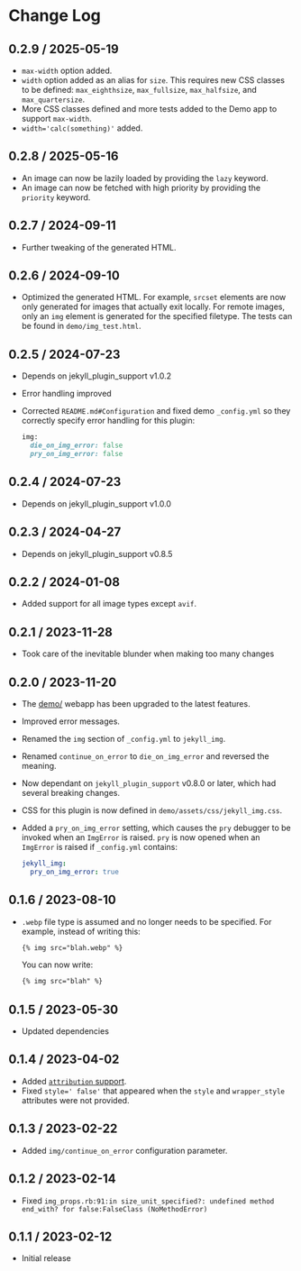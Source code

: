 # Change Log

## 0.2.9 / 2025-05-19

* `max-width` option added.
* `width` option added as an alias for `size`.
  This requires new CSS classes to be defined:
  `max_eighthsize`, `max_fullsize`, `max_halfsize`, and `max_quartersize`.
* More CSS classes defined and more tests added to the Demo app to support `max-width`.
* `width='calc(something)'` added.


## 0.2.8 / 2025-05-16

* An image can now be lazily loaded by providing the `lazy` keyword.
* An image can now be fetched with high priority by providing the `priority` keyword.


## 0.2.7 / 2024-09-11

* Further tweaking of the generated HTML.


## 0.2.6 / 2024-09-10

* Optimized the generated HTML.
  For example, `srcset` elements are now only generated for images that actually exit locally.
  For remote images, only an `img` element is generated for the specified filetype.
  The tests can be found in `demo/img_test.html`.


## 0.2.5 / 2024-07-23

* Depends on jekyll_plugin_support v1.0.2
* Error handling improved
* Corrected `README.md#Configuration` and fixed demo `_config.yml`
  so they correctly specify error handling for this plugin:

  ```ruby
  img:
    die_on_img_error: false
    pry_on_img_error: false
  ```


## 0.2.4 / 2024-07-23

* Depends on jekyll_plugin_support v1.0.0


## 0.2.3 / 2024-04-27

* Depends on jekyll_plugin_support v0.8.5


## 0.2.2 / 2024-01-08

* Added support for all image types except `avif`.


## 0.2.1 / 2023-11-28

* Took care of the inevitable blunder when making too many changes


## 0.2.0 / 2023-11-20

* The [demo/](demo/) webapp has been upgraded to the latest features.
* Improved error messages.
* Renamed the `img` section of `_config.yml` to `jekyll_img`.
* Renamed `continue_on_error` to `die_on_img_error` and reversed the meaning.
* Now dependant on `jekyll_plugin_support` v0.8.0 or later, which had several breaking changes.
* CSS for this plugin is now defined in `demo/assets/css/jekyll_img.css`.
* Added a `pry_on_img_error` setting, which causes the `pry` debugger to be invoked when an `ImgError` is raised.
  `pry` is now opened when an `ImgError` is raised if `_config.yml` contains:

  ```yaml
  jekyll_img:
    pry_on_img_error: true
  ```


## 0.1.6 / 2023-08-10

* `.webp` file type is assumed and no longer needs to be specified.
  For example, instead of writing this:

  ```html
  {% img src="blah.webp" %}
  ```

  You can now write:

  ```html
  {% img src="blah" %}
  ```


## 0.1.5 / 2023-05-30

* Updated dependencies


## 0.1.4 / 2023-04-02

* Added [`attribution` support](https://github.com/mslinn/jekyll_plugin_support#subclass-attribution).
* Fixed `style=' false'` that appeared when the `style` and `wrapper_style` attributes were not provided.


## 0.1.3 / 2023-02-22

* Added `img/continue_on_error` configuration parameter.


## 0.1.2 / 2023-02-14

* Fixed `img_props.rb:91:in size_unit_specified?: undefined method end_with? for false:FalseClass (NoMethodError)`


## 0.1.1 / 2023-02-12

* Initial release
